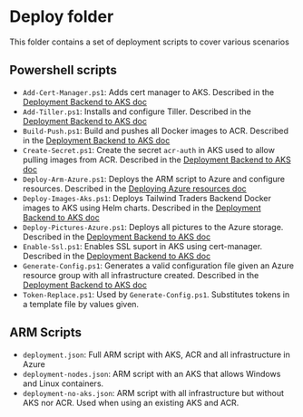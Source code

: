 # Deploy folder

This folder contains a set of deployment scripts to cover various scenarios

## Powershell scripts

- `Add-Cert-Manager.ps1`: Adds cert manager to AKS. Described in the [Deployment Backend to AKS doc](../Documents/DeploymentGuide.md)
- `Add-Tiller.ps1`: Installs and configure Tiller. Described in the [Deployment Backend to AKS doc](../Documents/DeploymentGuide.md)
- `Build-Push.ps1`: Build and pushes all Docker images to ACR. Described in the [Deployment Backend to AKS doc](../Documents/DeploymentGuide.md)
- `Create-Secret.ps1`: Create the secret `acr-auth` in AKS used to allow pulling images from ACR. Described in the [Deployment Backend to AKS doc](../Documents/DeploymentGuide.md)
- `Deploy-Arm-Azure.ps1`: Deploys the ARM script to Azure and configure resources. Described in the [Deploying Azure resources doc](../Documents/Azure-Deployment.md)
- `Deploy-Images-Aks.ps1`: Deploys Tailwind Traders Backend Docker images to AKS using Helm charts. Described in the [Deployment Backend to AKS doc](../Documents/DeploymentGuide.md)
- `Deploy-Pictures-Azure.ps1`: Deploys all pictures to the Azure storage. Described in the [Deployment Backend to AKS doc](../Documents/DeploymentGuide.md)
- `Enable-Ssl.ps1`: Enables SSL suport in AKS using cert-manager. Described in the [Deployment Backend to AKS doc](../Documents/DeploymentGuide.md)
- `Generate-Config.ps1`: Generates a valid configuration file given an Azure resource group with all infrastructure created. Described in the [Deployment Backend to AKS doc](../Documents/DeploymentGuide.md)
- `Token-Replace.ps1`: Used by `Generate-Config.ps1`. Substitutes tokens in a template file by values given.

## ARM Scripts

- `deployment.json`: Full ARM script with AKS, ACR and all infrastructure in Azure
- `deployment-nodes.json`: ARM script with an AKS that allows Windows and Linux containers.
- `deployment-no-aks.json`: ARM script with all infrastructure but without AKS nor ACR. Used when using an existing AKS and ACR.
